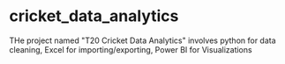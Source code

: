 # cricket_data_analytics

THe project named "T20 Cricket Data Analytics" involves python for data cleaning, Excel for importing/exporting, Power BI for Visualizations
